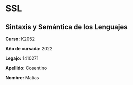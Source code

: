 # SSL
## Sintaxis y Semántica de los Lenguajes

**Curso:** K2052

**Año de cursada:** 2022

**Legajo:** 1410271

**Apellido:** Cosentino

**Nombre:** Matias